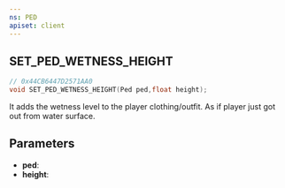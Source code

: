 ```yaml
---
ns: PED
apiset: client
---
```

## SET_PED_WETNESS_HEIGHT

```c
// 0x44CB6447D2571AA0
void SET_PED_WETNESS_HEIGHT(Ped ped,float height);
```

It adds the wetness level to the player clothing/outfit. As if player just got out from water surface.

## Parameters
* **ped**:
* **height**:



